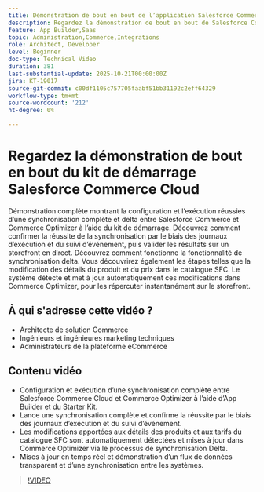 ```yaml
---
title: Démonstration de bout en bout de l’application Salesforce Commerce Cloud Connector
description: Regardez la démonstration de bout en bout de Salesforce Commerce Cloud avec Adobe Commerce Optimizer.
feature: App Builder,Saas
topic: Administration,Commerce,Integrations
role: Architect, Developer
level: Beginner
doc-type: Technical Video
duration: 381
last-substantial-update: 2025-10-21T00:00:00Z
jira: KT-19017
source-git-commit: c00df1105c757705faabf51bb31192c2eff64329
workflow-type: tm+mt
source-wordcount: '212'
ht-degree: 0%

---
```



# Regardez la démonstration de bout en bout du kit de démarrage Salesforce Commerce Cloud

Démonstration complète montrant la configuration et l’exécution réussies d’une synchronisation complète et delta entre Salesforce Commerce et Commerce Optimizer à l’aide du kit de démarrage. Découvrez comment confirmer la réussite de la synchronisation par le biais des journaux d’exécution et du suivi d’événement, puis valider les résultats sur un storefront en direct. Découvrez comment fonctionne la fonctionnalité de synchronisation delta. Vous découvrirez également les étapes telles que la modification des détails du produit et du prix dans le catalogue SFC. Le système détecte et met à jour automatiquement ces modifications dans Commerce Optimizer, pour les répercuter instantanément sur le storefront.

## À qui s&#39;adresse cette vidéo ?

* Architecte de solution Commerce
* Ingénieurs et ingénieures marketing techniques
* Administrateurs de la plateforme eCommerce

## Contenu vidéo

* Configuration et exécution d’une synchronisation complète entre Salesforce Commerce Cloud et Commerce Optimizer à l’aide d’App Builder et du Starter Kit.
* Lance une synchronisation complète et confirme la réussite par le biais des journaux d’exécution et du suivi d’événement.
* Les modifications apportées aux détails des produits et aux tarifs du catalogue SFC sont automatiquement détectées et mises à jour dans Commerce Optimizer via le processus de synchronisation Delta.
* Mises à jour en temps réel et démonstration d’un flux de données transparent et d’une synchronisation entre les systèmes.

>[!VIDEO](https://video.tv.adobe.com/v/3476095?captions=fre_fr&learn=on)
